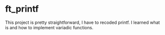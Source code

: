 # ft_printf
This project is pretty straightforward, I have to recoded printf. I learned what is and how to implement variadic functions.
